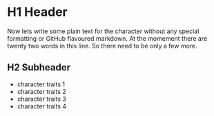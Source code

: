 # H1 Header
Now lets write some plain text for the character without any special formatting or GitHub flavoured markdown. At the momement there are twenty two words in this line. So there need to be only a few more.
## H2 Subheader
* character traits 1
* character traits 2
* character traits 3
* character traits 4